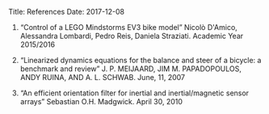 Title: References Date: 2017-12-08

1. “Control of a LEGO Mindstorms EV3 bike model”
Nicolò D'Amico, Alessandra Lombardi, Pedro Reis, Daniela Straziati. Academic Year 2015/2016

2. “Linearized dynamics equations for the balance and steer of a bicycle: a benchmark and review”
J. P. MEIJAARD, JIM M. PAPADOPOULOS, ANDY RUINA, AND A. L. SCHWAB. June, 11, 2007

3. “An efficient orientation filter for inertial and inertial/magnetic sensor arrays”
Sebastian O.H. Madgwick. April 30, 2010
